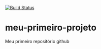 [![Build Status](https://www.travis-ci.org/emersonjoe/meu-primeiro-projeto.svg?branch=master)](https://www.travis-ci.org/emersonjoe/meu-primeiro-projeto)
# meu-primeiro-projeto
Meu primeiro repositório github
